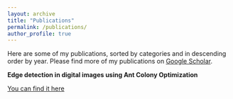 ```yaml
---
layout: archive
title: "Publications"
permalink: /publications/
author_profile: true
---
```

Here are some of my publications, sorted by categories and in descending order by year. Please find more of my publications on [Google Scholar](https://scholar.google.com/citations?user=dH-0GtkAAAAJ&hl=en).


**Edge detection in digital images using Ant Colony Optimization**

[You can find it here ](https://www.math.md/files/csjm/v23-n3/v23-n3-(pp343-359).pdf)

